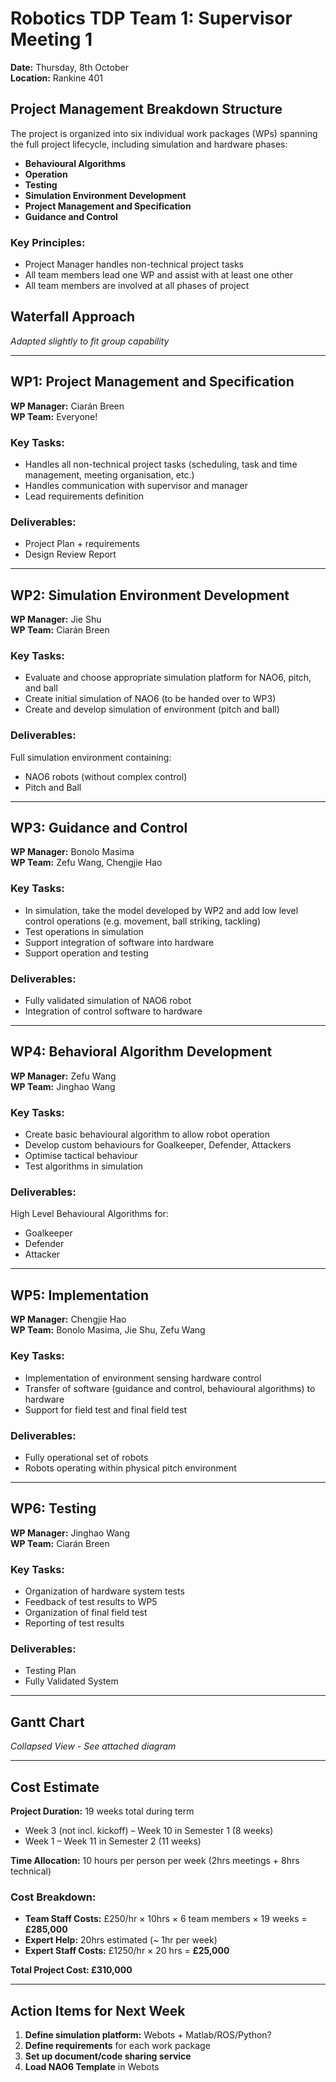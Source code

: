 # Robotics TDP Team 1: Supervisor Meeting 1
**Date:** Thursday, 8th October  
**Location:** Rankine 401

## Project Management Breakdown Structure

The project is organized into six individual work packages (WPs) spanning the full project lifecycle, including simulation and hardware phases:

- **Behavioural Algorithms**
- **Operation**
- **Testing**
- **Simulation Environment Development**
- **Project Management and Specification**
- **Guidance and Control**

### Key Principles:
- Project Manager handles non-technical project tasks
- All team members lead one WP and assist with at least one other
- All team members are involved at all phases of project

## Waterfall Approach
*Adapted slightly to fit group capability*

---
## WP1: Project Management and Specification
**WP Manager:** Ciarán Breen  
**WP Team:** Everyone!

### Key Tasks:
- Handles all non-technical project tasks (scheduling, task and time management, meeting organisation, etc.)
- Handles communication with supervisor and manager
- Lead requirements definition

### Deliverables:
- Project Plan + requirements
- Design Review Report

---

## WP2: Simulation Environment Development
**WP Manager:** Jie Shu  
**WP Team:** Ciarán Breen

### Key Tasks:
- Evaluate and choose appropriate simulation platform for NAO6, pitch, and ball
- Create initial simulation of NAO6 (to be handed over to WP3)
- Create and develop simulation of environment (pitch and ball)

### Deliverables:
Full simulation environment containing:
- NAO6 robots (without complex control)
- Pitch and Ball

---

## WP3: Guidance and Control
**WP Manager:** Bonolo Masima  
**WP Team:** Zefu Wang, Chengjie Hao

### Key Tasks:
- In simulation, take the model developed by WP2 and add low level control operations (e.g. movement, ball striking, tackling)
- Test operations in simulation
- Support integration of software into hardware
- Support operation and testing

### Deliverables:
- Fully validated simulation of NAO6 robot
- Integration of control software to hardware

---

## WP4: Behavioral Algorithm Development
**WP Manager:** Zefu Wang  
**WP Team:** Jinghao Wang

### Key Tasks:
- Create basic behavioural algorithm to allow robot operation
- Develop custom behaviours for Goalkeeper, Defender, Attackers
- Optimise tactical behaviour
- Test algorithms in simulation

### Deliverables:
High Level Behavioural Algorithms for:
- Goalkeeper
- Defender
- Attacker

---

## WP5: Implementation
**WP Manager:** Chengjie Hao  
**WP Team:** Bonolo Masima, Jie Shu, Zefu Wang

### Key Tasks:
- Implementation of environment sensing hardware control
- Transfer of software (guidance and control, behavioural algorithms) to hardware
- Support for field test and final field test

### Deliverables:
- Fully operational set of robots
- Robots operating within physical pitch environment

---

## WP6: Testing
**WP Manager:** Jinghao Wang  
**WP Team:** Ciarán Breen

### Key Tasks:
- Organization of hardware system tests
- Feedback of test results to WP5
- Organization of final field test
- Reporting of test results

### Deliverables:
- Testing Plan
- Fully Validated System

---

## Gantt Chart
*Collapsed View - See attached diagram*

---

## Cost Estimate

**Project Duration:** 19 weeks total during term
- Week 3 (not incl. kickoff) – Week 10 in Semester 1 (8 weeks)
- Week 1 – Week 11 in Semester 2 (11 weeks)

**Time Allocation:** 10 hours per person per week (2hrs meetings + 8hrs technical)

### Cost Breakdown:
- **Team Staff Costs:** £250/hr × 10hrs × 6 team members × 19 weeks = **£285,000**
- **Expert Help:** 20hrs estimated (~ 1hr per week)
- **Expert Staff Costs:** £1250/hr × 20 hrs = **£25,000**

**Total Project Cost: £310,000**

---

## Action Items for Next Week

1. **Define simulation platform:** Webots + Matlab/ROS/Python?
2. **Define requirements** for each work package
3. **Set up document/code sharing service**
4. **Load NAO6 Template** in Webots